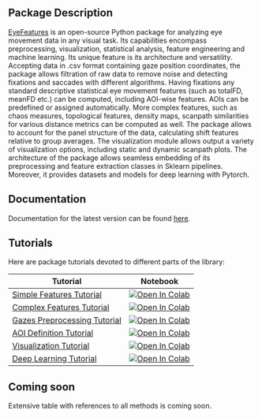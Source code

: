## Package Description

[EyeFeatures](https://github.com/hse-scila/EyeFeatures) is an open-source Python package for analyzing eye movement
data in any visual task. Its capabilities encompass preprocessing, visualization,
statistical analysis, feature engineering and machine learning. Its unique feature
is its architecture and versatility. Accepting data in .csv format containing gaze
position coordinates, the package allows filtration of raw data to remove noise and
detecting fixations and saccades with different algorithms. Having fixations any
standard descriptive statistical eye movement features (such as totalFD, meanFD etc.)
can be computed, including AOI-wise features. AOIs can be predefined or assigned
automatically. More complex features, such as chaos measures, topological features,
density maps, scanpath similarities for various distance metrics can be computed as well.
The package allows to account for the panel structure of the data, calculating shift
features relative to group averages. The visualization module allows output a variety
of visualization options, including static and dynamic scanpath plots. The architecture of
the package allows seamless embedding of its
preprocessing and feature extraction classes in Sklearn pipelines. Moreover, it provides
datasets and models for deep learning with Pytorch.

## Documentation

Documentation for the latest version can be found [here](https://eyefeatures-docs.readthedocs.io/en/latest/).

## Tutorials

Here are package tutorials devoted to different parts of the library:

| Tutorial                                                                                                                 | Notebook                                                                                                                                                                |
|--------------------------------------------------------------------------------------------------------------------------|-------------------------------------------------------------------------------------------------------------------------------------------------------------------------|
| [Simple Features Tutorial](https://github.com/hse-scila/EyeFeatures/tree/main/tutorials/features_tutorial.ipynb)         | [![Open In Colab](https://colab.research.google.com/assets/colab-badge.svg)](https://github.com/hse-scila/EyeFeatures/tree/main/tutorials/features_tutorial.ipynb)      |
| [Complex Features Tutorial](https://github.com/hse-scila/EyeFeatures/tree/main/tutorials/complex_tutorial.ipynb)         | [![Open In Colab](https://colab.research.google.com/assets/colab-badge.svg)](https://github.com/hse-scila/EyeFeatures/tree/main/tutorials/complex_tutorial.ipynb)       |
| [Gazes Preprocessing Tutorial](https://github.com/hse-scila/EyeFeatures/tree/main/tutorials/preprocessing_tutorial.ipynb) | [![Open In Colab](https://colab.research.google.com/assets/colab-badge.svg)](https://github.com/hse-scila/EyeFeatures/tree/main/tutorials/preprocessing_tutorial.ipynb) |
| [AOI Definition Tutorial](https://github.com/hse-scila/EyeFeatures/tree/main/tutorials/AOI_definition_tutorial.ipynb)    | [![Open In Colab](https://colab.research.google.com/assets/colab-badge.svg)](https://github.com/hse-scila/EyeFeatures/tree/main/tutorials/AOI_definition_tutorial.ipynb) |
| [Visualization Tutorial](https://github.com/hse-scila/EyeFeatures/tree/main/tutorials/visualization_tutorial.ipynb)      | [![Open In Colab](https://colab.research.google.com/assets/colab-badge.svg)](https://github.com/hse-scila/EyeFeatures/tree/main/tutorials/visualization_tutorial.ipynb) |
| [Deep Learning Tutorial](https://github.com/hse-scila/EyeFeatures/tree/main/tutorials/DL_tutorial.ipynb)                 | [![Open In Colab](https://colab.research.google.com/assets/colab-badge.svg)](https://github.com/hse-scila/EyeFeatures/tree/main/tutorials/DL_tutorial.ipynb)            |

## Coming soon

Extensive table with references to all methods is coming soon.
